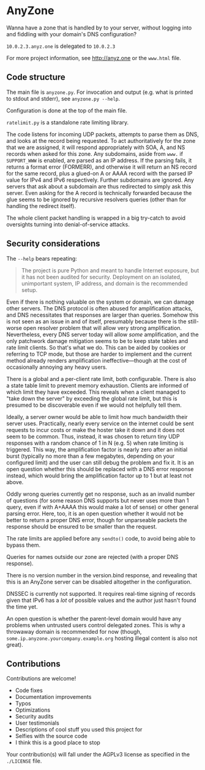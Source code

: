 # AnyZone

Wanna have a zone that is handled by to your server,
without logging into and fiddling with your domain's DNS configuration?

`10.0.2.3.anyz.one` is delegated to `10.0.2.3`

For more project information, see <http://anyz.one> or the `www.html` file.


## Code structure

The main file is `anyzone.py`. For invocation and output (e.g. what is printed
to stdout and stderr), see `anyzone.py --help`.

Configuration is done at the top of the main file.

`ratelimit.py` is a standalone rate limiting library.

The code listens for incoming UDP packets, attempts to parse them as DNS, and
looks at the record being requested. To act authoritatively for the zone that
we are assigned, it will respond appropriately with SOA, A, and NS records when
asked for this zone. Any subdomains, aside from `www.` if `SUPPORT_WWW` is
enabled, are parsed as an IP address. If the parsing fails, it returns a format
error (FORMERR), and otherwise it will return an NS record for the same record,
plus a glued-on A or AAAA record with the parsed IP value for IPv4 and IPv6
respectively. Further subdomains are ignored. Any servers that ask about a
subdomain are thus redirected to simply ask this server. Even asking for the A
record is technically forwarded because the glue seems to be ignored by
recursive resolvers queries (other than for handling the redirect itself).

The whole client packet handling is wrapped in a big try-catch to avoid
oversights turning into denial-of-service attacks.


## Security considerations

The `--help` bears repeating:

> The project is pure Python and meant to handle Internet exposure, but it has
> not been audited for security. Deployment on an isolated, unimportant system,
> IP address, and domain is the recommended setup.

Even if there is nothing valuable on the system or domain, we can damage other
servers. The DNS protocol is often abused for amplification attacks, and DNS
necessitates that responses are larger than queries. Somehow this is not seen
as an issue in and of itself, presumably because there is the still-worse open
resolver problem that will allow very strong amplification. Nevertheless, every
DNS server today will allow *some* amplification, and the only patchwork damage
mitigation seems to be to keep state tables and rate limit clients. So that's
what we do. This can be aided by cookies or referring to TCP mode, but those
are harder to implement and the current method already renders amplification
ineffective&mdash;though at the cost of occasionally annoying any heavy users.

There is a global and a per-client rate limit, both configurable.
There is also a state table limit to prevent memory exhaustion.
Clients are informed of which limit they have exceeded. This reveals when a
client managed to "take down the server" by exceeding the global rate limit,
but this is presumed to be discoverable even if we would not helpfully tell
them.

Ideally, a server owner would be able to limit how much bandwidth their server
uses. Practically, nearly every service on the internet could be sent requests
to incur costs or make the hoster take it down and it does not seem to be
common. Thus, instead, it was chosen to return tiny UDP responses with a random
chance of 1 in N (e.g. 5) when rate limiting is triggered. This way, the
amplification factor is nearly zero after an initial burst (typically no more
than a few megabytes, depending on your configured limit) and the user can
still debug the problem and fix it. It is an open question whether this should
be replaced with a DNS error response instead, which would bring the
amplification factor up to 1 but at least not above.

Oddly wrong queries currently get no response, such as an invalid number of
questions (for some reason DNS supports but never uses more than 1 query, even
if with A+AAAA this would make a lot of sense) or other general parsing error.
Here, too, it is an open question whether it would not be better to return a
proper DNS error, though for unparseable packets the response should be ensured
to be smaller than the request.

The rate limits are applied before any `sendto()` code, to avoid being able to
bypass them.

Queries for names outside our zone are rejected (with a proper DNS response).

There is no version number in the version.bind response, and revealing that
this is an AnyZone server can be disabled altogether in the configuration.

DNSSEC is currently not supported. It requires real-time signing of records
given that IPv6 has a *lot* of possible values and the author just hasn't found
the time yet.

An open question is whether the parent-level domain would have any problems
when untrusted users control delegated zones. This is why a throwaway domain is
recommended for now (though, `some.ip.anyzone.yourcompany.example.org` hosting
illegal content is also not great).


## Contributions

Contributions are welcome!

- Code fixes
- Documentation improvements
- Typos
- Optimizations
- Security audits
- User testimonials
- Descriptions of cool stuff you used this project for
- Selfies with the source code
- I think this is a good place to stop

Your contribution(s) will fall under the AGPLv3 license as specified in the
`./LICENSE` file.

